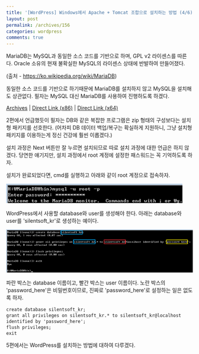 ```yaml
---
title: '[WordPress] Windows에서 Apache + Tomcat 조합으로 설치하는 방법 (4/6)'
layout: post
permalink: /archives/156
categories: wordpress
comments: true
---
```

MariaDB는 MySQL과 동일한 소스 코드를 기반으로 하며, GPL v2 라이센스를 따른다. Oracle 소유의 현재 불확실한 MySQL의 라이센스 상태에 반발하여 만들어졌다.
  
(출처 - https://ko.wikipedia.org/wiki/MariaDB)

동일한 소스 코드를 기반으로 하기때문에 MariaDB를 설치하지 않고 MySQL을 설치해도 상관없다. 필자는 MySQL 대신 MariaDB를 사용하여 진행하도록 하겠다.

[Archives](https://downloads.mariadb.org/mariadb/) | [Direct Link (x86)](https://downloads.mariadb.org/f/mariadb-10.1.17/win32-packages/mariadb-10.1.17-win32.msi/from/http%3A//ftp.kaist.ac.kr/mariadb/?serve) | [Direct Link (x64)](https://downloads.mariadb.org/f/mariadb-10.1.17/winx64-packages/mariadb-10.1.17-winx64.msi/from/http%3A//ftp.kaist.ac.kr/mariadb/?serve)

2편에서 언급했듯이 필자는 DB와 같은 복잡한 프로그램은 zip 형태의 구성보다는 설치형 패키지를 선호한다. (어차피 DB 데이터 백업/복구는 확실하게 지원하니, 그냥 설치형 패키지를 이용하는게 정신 건강에 훨씬 이롭겠다.)

설치 과정은 Next 버튼만 잘 누르면 설치되므로 따로 설치 과정에 대한 언급은 하지 않겠다. 당연한 얘기지만, 설치 과정에서 root 계정에 설정한 패스워드는 꼭 기억하도록 하자.

설치가 완료되었다면, cmd를 실행하고 아래와 같이 root 계정으로 접속하자.

![](../assets/archives/156/mysql-connect.png)

WordPress에서 사용할 database와 user를 생성해야 한다. 아래는 database와 user를 'silentsoft_kr'로 생성하는 예이다.

![](../assets/archives/156/db-script.png)

파란 박스는 database 이름이고, 빨간 박스는 user 이름이다. 노란 박스의 'password_here'은 비밀번호이므로, 진짜로 'password_here'로 설정하는 일은 없도록 하자.

```
create database silentsoft_kr;
grant all privileges on silentsoft_kr.* to silentsoft_kr@localhost identified by 'password_here';
flush privileges;
exit
```

5편에서는 WordPress를 설치하는 방법에 대하여 다루겠다.
